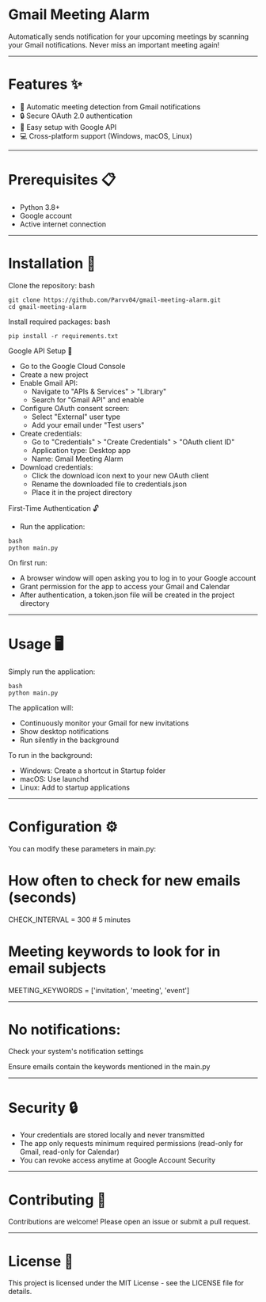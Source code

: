 # Gmail Meeting Alarm

Automatically sends notification for your upcoming meetings by scanning your Gmail notifications. Never miss an important meeting again!

---

# Features ✨

- 🔔 Automatic meeting detection from Gmail notifications
- 🔒 Secure OAuth 2.0 authentication
- 🧩 Easy setup with Google API
- 💻 Cross-platform support (Windows, macOS, Linux)

---

# Prerequisites 📋

- Python 3.8+
- Google account 
- Active internet connection

---

# Installation 🚀

Clone the repository:
bash
~~~
git clone https://github.com/Parvv04/gmail-meeting-alarm.git
cd gmail-meeting-alarm
~~~

Install required packages:
bash
~~~
pip install -r requirements.txt
~~~

Google API Setup 🔑
- Go to the Google Cloud Console
- Create a new project
- Enable Gmail API:
     - Navigate to "APIs & Services" > "Library"
     - Search for "Gmail API" and enable
- Configure OAuth consent screen:
     - Select "External" user type
     - Add your email under "Test users"
- Create credentials:
     - Go to "Credentials" > "Create Credentials" > "OAuth client ID"
     - Application type: Desktop app
     - Name: Gmail Meeting Alarm
- Download credentials:
     - Click the download icon next to your new OAuth client
     - Rename the downloaded file to credentials.json
     - Place it in the project directory

First-Time Authentication 🔓
- Run the application:
~~~
bash
python main.py
~~~

On first run:
- A browser window will open asking you to log in to your Google account
- Grant permission for the app to access your Gmail and Calendar
- After authentication, a token.json file will be created in the project directory

---

# Usage 🖥️

Simply run the application:
~~~
bash
python main.py
~~~

The application will:
- Continuously monitor your Gmail for new invitations
- Show desktop notifications
- Run silently in the background

To run in the background:
- Windows: Create a shortcut in Startup folder
- macOS: Use launchd
- Linux: Add to startup applications

---

# Configuration ⚙️

You can modify these parameters in main.py:

# How often to check for new emails (seconds)
CHECK_INTERVAL = 300  # 5 minutes

# Meeting keywords to look for in email subjects
MEETING_KEYWORDS = ['invitation', 'meeting', 'event']

---

# No notifications:

Check your system's notification settings

Ensure emails contain the keywords mentioned in the main.py

---

# Security 🔒
- Your credentials are stored locally and never transmitted
- The app only requests minimum required permissions (read-only for Gmail, read-only for Calendar)
- You can revoke access anytime at Google Account Security

---

# Contributing 🤝
Contributions are welcome! Please open an issue or submit a pull request.

---

# License 📄
This project is licensed under the MIT License - see the LICENSE file for details.

